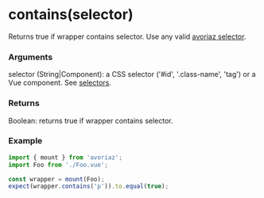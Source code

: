 # contains(selector)

Returns true if wrapper contains selector. Use any valid [avoriaz selector](/api/selectors.md).

### Arguments

selector (String|Component): a CSS selector ('#id', '.class-name', 'tag') or a Vue component. See [selectors](/api/selectors.md).

### Returns

Boolean: returns true if wrapper contains selector.

### Example

```js
import { mount } from 'avoriaz';
import Foo from './Foo.vue';

const wrapper = mount(Foo);
expect(wrapper.contains('p')).to.equal(true);
```
